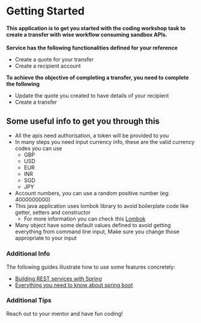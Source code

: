 # Getting Started

#### This application is to get you started with the coding workshop task to create a transfer with wise workflow consuming sandbox APIs.

**Service has the following functionalities defined for your reference**
* Create a quote for your transfer
* Create a recipient account

**To achieve the objective of completing a transfer, you need to complete the following**

* Update the quote you created to have details of your recipient
* Create a transfer

## Some useful info to get you through this
- All the apis need authorisation, a token will be provided to you
- In many steps you need input currency info, these are the valid currency codes you can use
  - GBP
  - USD
  - EUR
  - INR
  - SGD
  - JPY
- Account numbers, you can use a random positive number (eg: 4000000000)
- This java application uses lombok library to avoid boilerplate code like getter, setters and constructor
  - For more information you can check this [Lombok](https://www.baeldung.com/intro-to-project-lombok)
- Many object have some default values defined to avoid getting everything from command line input, Make sure you change those appropriate to your input


### Additional Info
The following guides illustrate how to use some features concretely:

* [Building REST services with Spring](https://spring.io/guides/tutorials/rest/)
* [Everything you need to know about spring boot](https://www.baeldung.com/spring-tutorial)

### Additional Tips
Reach out to your mentor and have fun coding!
